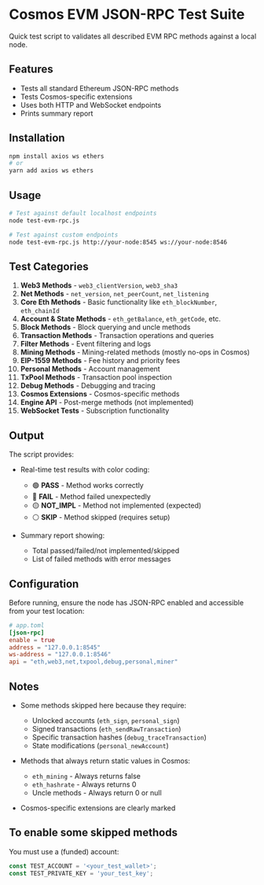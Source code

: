 # Cosmos EVM JSON-RPC Test Suite

Quick test script to validates all described EVM RPC methods against a local node.

## Features

- Tests all standard Ethereum JSON-RPC methods
- Tests Cosmos-specific extensions
- Uses both HTTP and WebSocket endpoints
- Prints summary report

## Installation

```bash
npm install axios ws ethers
# or
yarn add axios ws ethers
```

## Usage

```bash
# Test against default localhost endpoints
node test-evm-rpc.js

# Test against custom endpoints
node test-evm-rpc.js http://your-node:8545 ws://your-node:8546
```

## Test Categories

1. **Web3 Methods** - `web3_clientVersion`, `web3_sha3`
2. **Net Methods** - `net_version`, `net_peerCount`, `net_listening`
3. **Core Eth Methods** - Basic functionality like `eth_blockNumber`, `eth_chainId`
4. **Account & State Methods** - `eth_getBalance`, `eth_getCode`, etc.
5. **Block Methods** - Block querying and uncle methods
6. **Transaction Methods** - Transaction operations and queries
7. **Filter Methods** - Event filtering and logs
8. **Mining Methods** - Mining-related methods (mostly no-ops in Cosmos)
9. **EIP-1559 Methods** - Fee history and priority fees
10. **Personal Methods** - Account management
11. **TxPool Methods** - Transaction pool inspection
12. **Debug Methods** - Debugging and tracing
13. **Cosmos Extensions** - Cosmos-specific methods
14. **Engine API** - Post-merge methods (not implemented)
15. **WebSocket Tests** - Subscription functionality

## Output

The script provides:
- Real-time test results with color coding:
  - 🟢 **PASS** - Method works correctly
  - 🔴 **FAIL** - Method failed unexpectedly
  - 🟡 **NOT_IMPL** - Method not implemented (expected)
  - ⚪ **SKIP** - Method skipped (requires setup)

- Summary report showing:
  - Total passed/failed/not implemented/skipped
  - List of failed methods with error messages

## Configuration

Before running, ensure the node has JSON-RPC enabled and accessible from your test location:

```toml
# app.toml
[json-rpc]
enable = true
address = "127.0.0.1:8545"
ws-address = "127.0.0.1:8546"
api = "eth,web3,net,txpool,debug,personal,miner"
```

## Notes

- Some methods skipped here because they require:
  - Unlocked accounts (`eth_sign`, `personal_sign`)
  - Signed transactions (`eth_sendRawTransaction`)
  - Specific transaction hashes (`debug_traceTransaction`)
  - State modifications (`personal_newAccount`)

- Methods that always return static values in Cosmos:
  - `eth_mining` - Always returns false
  - `eth_hashrate` - Always returns 0
  - Uncle methods - Always return 0 or null

- Cosmos-specific extensions are clearly marked

## To enable some skipped methods

You must use a (funded) account:

```js
const TEST_ACCOUNT = '<your_test_wallet>';
const TEST_PRIVATE_KEY = 'your_test_key';
```
